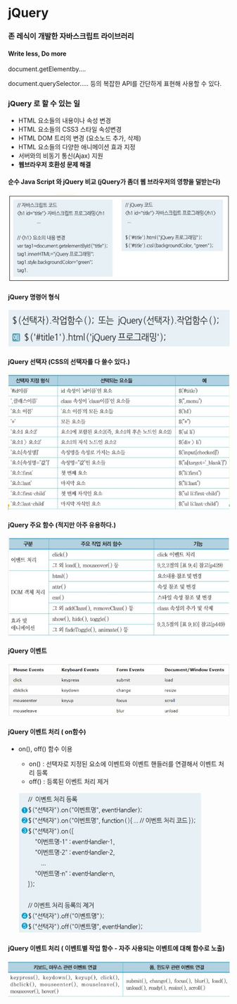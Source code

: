 # jQuery

### 존 레식이 개발한 자바스크립트 라이브러리

#### Write less, Do more

document.getElementby....

document.querySelector..... 등의 복잡한 API를 간단하게 표현해 사용할 수 있다.



### jQuery 로 할 수 있는 일

- HTML 요소들의 내용이나 속성 변경
- HTML 요소들의 CSS3 스타일 속성변경
- HTML DOM 트리의 변경 (요소노드 추가, 삭제)
- HTML 요소들의 다양한 애니메이션 효과 지정
- 서버와의 비동기 통신(Ajax) 지원
- **웹브라우저 호환성 문제 해결**



#### 순수 Java Script 와 jQuery 비교 (jQuery가 좀더 웹 브라우저의 영향을 덜받는다)

![](./image/jq1.jpg)



#### jQuery 명령어 형식

![](./image/jq2.jpg)



#### jQuery 선택자 (CSS의 선택자를 다 쓸수 있다.)

![](./image/jq3.jpg)



#### jQuery 주요 함수 (적지만 아주 유용하다.)

![](./image/jq4.jpg)



#### jQuery 이벤트

![](./image/jq5.jpg)



#### jQuery 이벤트 처리 ( on함수)

- on(), off() 함수 이용

  - on() : 선택자로 지정된 요소에 이벤트와 이벤트 핸들러를 연결해서 이벤트 처리 등록
  - off() : 등록된 이벤트 처리 제거

  ![](./image/jq6.jpg)



#### jQuery 이벤트 처리 ( 이벤트별 작업 함수 - 자주 사용되는 이벤트에 대해 함수로 노출)

![](./image/jq7.jpg)





